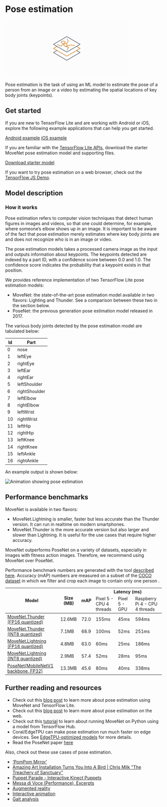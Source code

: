 # Pose estimation

<img src="../images/pose.png" class="attempt-right" />

Pose estimation is the task of using an ML model to estimate the pose of a
person from an image or a video by estimating the spatial locations of key body
joints (keypoints).

## Get started

If you are new to TensorFlow Lite and are working with Android or iOS, explore
the following example applications that can help you get started.

<a class="button button-primary" href="https://github.com/tensorflow/examples/tree/master/lite/examples/pose_estimation/android">
Android example</a>
<a class="button button-primary" href="https://github.com/tensorflow/examples/tree/master/lite/examples/pose_estimation/ios">
iOS example</a>

If you are familiar with the
[TensorFlow Lite APIs](https://www.tensorflow.org/api_docs/python/tf/lite),
download the starter MoveNet pose estimation model and supporting files.

<a class="button button-primary" href="https://tfhub.dev/s?q=movenet"> Download
starter model</a>

If you want to try pose estimation on a web browser, check out the
<a href="https://storage.googleapis.com/tfjs-models/demos/pose-detection/index.html?model=movenet">
TensorFlow JS Demo</a>.

## Model description

### How it works

Pose estimation refers to computer vision techniques that detect human figures
in images and videos, so that one could determine, for example, where someone’s
elbow shows up in an image. It is important to be aware of the fact that pose
estimation merely estimates where key body joints are and does not recognize who
is in an image or video.

The pose estimation models takes a processed camera image as the input and
outputs information about keypoints. The keypoints detected are indexed by a
part ID, with a confidence score between 0.0 and 1.0. The confidence score
indicates the probability that a keypoint exists in that position.

We provides reference implementation of two TensorFlow Lite pose estimation
models:

*   MoveNet: the state-of-the-art pose estimation model available in two
    flavors: Lighting and Thunder. See a comparison between these two in the
    section below.
*   PoseNet: the previous generation pose estimation model released in 2017.

The various body joints detected by the pose estimation model are tabulated
below:

<table style="width: 30%;">
  <thead>
    <tr>
      <th>Id</th>
      <th>Part</th>
    </tr>
  </thead>
  <tbody>
    <tr>
      <td>0</td>
      <td>nose</td>
    </tr>
    <tr>
      <td>1</td>
      <td>leftEye</td>
    </tr>
    <tr>
      <td>2</td>
      <td>rightEye</td>
    </tr>
    <tr>
      <td>3</td>
      <td>leftEar</td>
    </tr>
    <tr>
      <td>4</td>
      <td>rightEar</td>
    </tr>
    <tr>
      <td>5</td>
      <td>leftShoulder</td>
    </tr>
    <tr>
      <td>6</td>
      <td>rightShoulder</td>
    </tr>
    <tr>
      <td>7</td>
      <td>leftElbow</td>
    </tr>
    <tr>
      <td>8</td>
      <td>rightElbow</td>
    </tr>
    <tr>
      <td>9</td>
      <td>leftWrist</td>
    </tr>
    <tr>
      <td>10</td>
      <td>rightWrist</td>
    </tr>
    <tr>
      <td>11</td>
      <td>leftHip</td>
    </tr>
    <tr>
      <td>12</td>
      <td>rightHip</td>
    </tr>
    <tr>
      <td>13</td>
      <td>leftKnee</td>
    </tr>
    <tr>
      <td>14</td>
      <td>rightKnee</td>
    </tr>
    <tr>
      <td>15</td>
      <td>leftAnkle</td>
    </tr>
    <tr>
      <td>16</td>
      <td>rightAnkle</td>
    </tr>
  </tbody>
</table>

An example output is shown below:

<img alt="Animation showing pose estimation" src="https://storage.googleapis.com/download.tensorflow.org/example_images/movenet_demo.gif"/>

## Performance benchmarks

MoveNet is available in two flavors:

*   MoveNet.Lightning is smaller, faster but less accurate than the Thunder
    version. It can run in realtime on modern smartphones.
*   MoveNet.Thunder is the more accurate version but also larger and slower than
    Lightning. It is useful for the use cases that require higher accuracy.

MoveNet outperforms PoseNet on a variety of datasets, especially in images with
fitness action images. Therefore, we recommend using MoveNet over PoseNet.

Performance benchmark numbers are generated with the tool
[described here](../../performance/measurement). Accuracy (mAP) numbers are
measured on a subset of the [COCO dataset](https://cocodataset.org/#home) in
which we filter and crop each image to contain only one person .

<table>
<thead>
  <tr>
    <th rowspan="2">Model</th>
    <th rowspan="2">Size (MB)</th>
    <th rowspan="2">mAP</th>
    <th colspan="3">Latency (ms)</th>
  </tr>
  <tr>
    <td>Pixel 5 - CPU 4 threads</td>
    <td>Pixel 5 - GPU</td>
    <td>Raspberry Pi 4 - CPU 4 threads</td>
  </tr>
</thead>
<tbody>
  <tr>
    <td>
      <a href="https://tfhub.dev/google/lite-model/movenet/singlepose/thunder/tflite/float16/4">MoveNet.Thunder (FP16 quantized)</a>
    </td>
    <td>12.6MB</td>
    <td>72.0</td>
    <td>155ms</td>
    <td>45ms</td>
    <td>594ms</td>
  </tr>
  <tr>
    <td>
      <a href="https://tfhub.dev/google/lite-model/movenet/singlepose/thunder/tflite/int8/4">MoveNet.Thunder (INT8 quantized)</a>
    </td>
    <td>7.1MB</td>
    <td>68.9</td>
    <td>100ms</td>
    <td>52ms</td>
    <td>251ms</td>
  </tr>
  <tr>
    <td>
      <a href="https://tfhub.dev/google/lite-model/movenet/singlepose/lightning/tflite/float16/4">MoveNet.Lightning (FP16 quantized)</a>
    </td>
    <td>4.8MB</td>
    <td>63.0</td>
    <td>60ms</td>
    <td>25ms</td>
    <td>186ms</td>
  </tr>
  <tr>
    <td>
      <a href="https://tfhub.dev/google/lite-model/movenet/singlepose/lightning/tflite/int8/4">MoveNet.Lightning (INT8 quantized)</a>
    </td>
    <td>2.9MB</td>
    <td>57.4</td>
    <td>52ms</td>
    <td>28ms</td>
    <td>95ms</td>
  </tr>
  <tr>
    <td>
      <a href="https://storage.googleapis.com/download.tensorflow.org/models/tflite/posenet_mobilenet_v1_100_257x257_multi_kpt_stripped.tflite">PoseNet(MobileNetV1 backbone, FP32)</a>
    </td>
    <td>13.3MB</td>
    <td>45.6</td>
    <td>80ms</td>
    <td>40ms</td>
    <td>338ms</td>
  </tr>
</tbody>
</table>

## Further reading and resources

*   Check out this
    [blog post](https://blog.tensorflow.org/2021/08/pose-estimation-and-classification-on-edge-devices-with-MoveNet-and-TensorFlow-Lite.html)
    to learn more about pose estimation using MoveNet and TensorFlow Lite.
*   Check out this
    [blog post](https://blog.tensorflow.org/2021/05/next-generation-pose-detection-with-movenet-and-tensorflowjs.html)
    to learn more about pose estimation on the web.
*   Check out this [tutorial](https://www.tensorflow.org/hub/tutorials/movenet)
    to learn about running MoveNet on Python using a model from TensorFlow Hub.
*   Coral/EdgeTPU can make pose estimation run much faster on edge devices. See
    [EdgeTPU-optimized models](https://coral.ai/models/pose-estimation/) for
    more details.
*   Read the PoseNet paper [here](https://arxiv.org/abs/1803.08225)

Also, check out these use cases of pose estimation.

<ul>
  <li><a href="https://vimeo.com/128375543">‘PomPom Mirror’</a></li>
  <li><a href="https://youtu.be/I5__9hq-yas">Amazing Art Installation Turns You Into A Bird | Chris Milk "The Treachery of Sanctuary"</a></li>
  <li><a href="https://vimeo.com/34824490">Puppet Parade - Interactive Kinect Puppets</a></li>
  <li><a href="https://vimeo.com/2892576">Messa di Voce (Performance), Excerpts</a></li>
  <li><a href="https://www.instagram.com/p/BbkKLiegrTR/">Augmented reality</a></li>
  <li><a href="https://www.instagram.com/p/Bg1EgOihgyh/">Interactive animation</a></li>
  <li><a href="https://www.runnersneed.com/expert-advice/gear-guides/gait-analysis.html">Gait analysis</a></li>
</ul>
